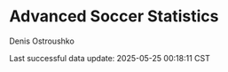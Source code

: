 # Advanced Soccer Statistics
Denis Ostroushko

<!-- gfm -->

Last successful data update: 2025-05-25 00:18:11 CST
